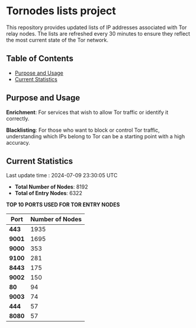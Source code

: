 # Tornodes lists project

This repository provides updated lists of IP addresses associated with Tor relay nodes. The lists are refreshed every 30 minutes to ensure they reflect the most current state of the Tor network.

## Table of Contents

- [Purpose and Usage](#purpose-and-usage)
- [Current Statistics](#current-statistics)


## Purpose and Usage

**Enrichment**: For services that wish to allow Tor traffic or identify it correctly.

**Blacklisting**: For those who want to block or control Tor traffic, understanding which IPs belong to Tor can be a starting point with a high accuracy.

## Current Statistics

Last update time : 2024-07-09 23:30:05 UTC

- **Total Number of Nodes**: 8192
- **Total of Entry Nodes**: 6322

**TOP 10 PORTS USED FOR TOR ENTRY NODES**

| **Port** | **Number of Nodes** |
|------|-----------------|
| **443**   | 1935  |
| **9001**   | 1695  |
| **9000**   | 353  |
| **9100**   | 281  |
| **8443**   | 175  |
| **9002**   | 150  |
| **80**   | 94  |
| **9003**   | 74  |
| **444**   | 57  |
| **8080**   | 57  |

